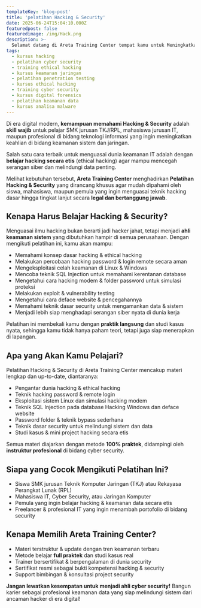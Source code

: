 ```yaml
---
templateKey: 'blog-post'
title: 'pelatihan Hacking & Security'
date: 2025-06-24T15:04:10.000Z
featuredpost: false
featuredimage: /img/Hack.png
description: >-
  Selamat datang di Areta Training Center tempat kamu untuk Meningkatkan Skill bukan hanya dibidang IT tapi juga Bisnis Digital dengan Metode Full Praktek! Dunia IT terus berkembang, dan keahlian yang kamu miliki hari ini menentukan masa depan kariermu.
tags:
  - kursus hacking
  - pelatihan cyber security
  - training ethical hacking
  - kursus keamanan jaringan
  - pelatihan penetration testing
  - kursus ethical hacking
  - training cyber security
  - kursus digital forensics
  - pelatihan keamanan data
  - kursus analisa malware
---
```


Di era digital modern, **kemampuan memahami Hacking & Security** adalah **skill wajib** untuk pelajar SMK jurusan TKJ/RPL, mahasiswa jurusan IT, maupun profesional di bidang teknologi informasi yang ingin meningkatkan keahlian di bidang keamanan sistem dan jaringan.

Salah satu cara terbaik untuk menguasai dunia keamanan IT adalah dengan **belajar hacking secara etis** (ethical hacking) agar mampu mencegah serangan siber dan melindungi data penting.

Melihat kebutuhan tersebut, **Areta Training Center** menghadirkan **Pelatihan Hacking & Security** yang dirancang khusus agar mudah dipahami oleh siswa, mahasiswa, maupun pemula yang ingin menguasai teknik hacking dasar hingga tingkat lanjut secara **legal dan bertanggung jawab**.

## Kenapa Harus Belajar Hacking & Security?
Menguasai ilmu hacking bukan berarti jadi hacker jahat, tetapi menjadi **ahli keamanan sistem** yang dibutuhkan hampir di semua perusahaan. Dengan mengikuti pelatihan ini, kamu akan mampu:
* Memahami konsep dasar hacking & ethical hacking
* Melakukan percobaan hacking password & login remote secara aman
* Mengeksploitasi celah keamanan di Linux & Windows
* Mencoba teknik SQL Injection untuk memahami kerentanan database
* Mengetahui cara hacking modem & folder password untuk simulasi proteksi
* Melakukan exploit & vulnerability testing
* Mengetahui cara deface website & pencegahannya
* Memahami teknik dasar security untuk mengamankan data & sistem
* Menjadi lebih siap menghadapi serangan siber nyata di dunia kerja

Pelatihan ini membekali kamu dengan **praktik langsung** dan studi kasus nyata, sehingga kamu tidak hanya paham teori, tetapi juga siap menerapkan di lapangan.

## Apa yang Akan Kamu Pelajari?
Pelatihan Hacking & Security di Areta Training Center mencakup materi lengkap dan up-to-date, diantaranya:

* Pengantar dunia hacking & ethical hacking
* Teknik hacking password & remote login
* Eksploitasi sistem Linux dan simulasi hacking modem
* Teknik SQL Injection pada database Hacking Windows dan deface website
* Password folder & teknik bypass sederhana
* Teknik dasar security untuk melindungi sistem dan data
* Studi kasus & mini project hacking secara etis

Semua materi diajarkan dengan metode **100% praktek**, didampingi oleh **instruktur profesional** di bidang cyber security.

## Siapa yang Cocok Mengikuti Pelatihan Ini?

* Siswa SMK jurusan Teknik Komputer Jaringan (TKJ) atau Rekayasa Perangkat Lunak (RPL)
* Mahasiswa IT, Cyber Security, atau Jaringan Komputer
* Pemula yang ingin belajar hacking & keamanan data secara etis
* Freelancer & profesional IT yang ingin menambah portofolio di bidang security

## Kenapa Memilih Areta Training Center?
* Materi terstruktur & update dengan tren keamanan terbaru
* Metode belajar **full praktek** dan studi kasus real
* Trainer bersertifikat & berpengalaman di dunia security
* Sertifikat resmi sebagai bukti kompetensi hacking & security
* Support bimbingan & konsultasi project security

**Jangan lewatkan kesempatan untuk menjadi ahli cyber security!**
Bangun karier sebagai profesional keamanan data yang siap melindungi sistem dari ancaman hacker di era digital!

